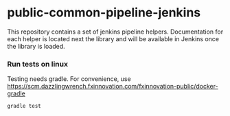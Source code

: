 # public-common-pipeline-jenkins

This repository contains a set of jenkins pipeline helpers.
Documentation for each helper is located next the library and will be available in Jenkins once the library is loaded.


### Run tests on linux

Testing needs gradle.
For convenience, use https://scm.dazzlingwrench.fxinnovation.com/fxinnovation-public/docker-gradle

```bash
gradle test
```
